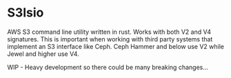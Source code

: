 # S3lsio
AWS S3 command line utility written in rust. Works with both V2 and V4 signatures. This is important when working
with third party systems that implement an S3 interface like Ceph. Ceph Hammer and below use V2 while Jewel and higher
use V4.

WIP - Heavy development so there could be many breaking changes...
